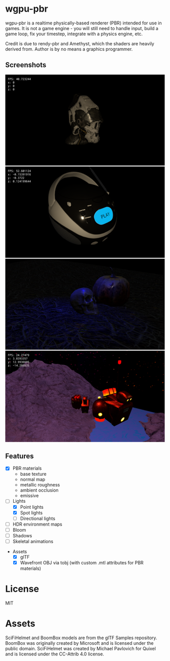 # wgpu-pbr

wgpu-pbr is a realtime physically-based renderer (PBR) intended for use in games. It is not a game engine - you will still need to handle input, build a game loop, fix your timestep, integrate with a physics engine, etc.

Credit is due to rendy-pbr and Amethyst, which the shaders are heavily derived from. Author is by no means a graphics programmer.

## Screenshots

[![screenshot](screenshots/wgpu-pbr-scifi-helmet.png)]()
[![screenshot](screenshots/wgpu-pbr-boombox.png)]()
[![screenshot](screenshots/halloween.png)]()
[![screenshot](screenshots/drone-ingame-emiss.png)]()

## Features

- [x] PBR materials
    - base texture
    - normal map
    - metallic roughness
    - ambient occlusion
    - emissive
- [ ] Lights
    - [x] Point lights
    - [x] Spot lights
    - [ ] Directional lights
- [ ] HDR environment maps
- [ ] Bloom
- [ ] Shadows
- [ ] Skeletal animations
- Assets
    - [x] glTF
    - [x] Wavefront OBJ via tobj (with custom .mtl attributes for PBR materials)

# License

MIT

# Assets

SciFiHelmet and BoomBox models are from the glTF Samples repository. BoomBox was originally created by Microsoft and is licensed under the public domain. SciFiHelmet was created by Michael Pavlovich for Quixel and is licensed under the CC-Attrib 4.0 license.
